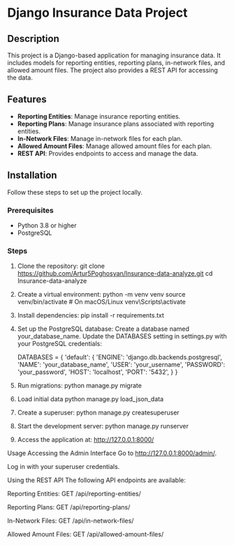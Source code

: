 # Django Insurance Data Project

## Description
This project is a Django-based application for managing insurance data. It includes models for reporting entities, reporting plans, in-network files, and allowed amount files. The project also provides a REST API for accessing the data.

## Features
- **Reporting Entities**: Manage insurance reporting entities.
- **Reporting Plans**: Manage insurance plans associated with reporting entities.
- **In-Network Files**: Manage in-network files for each plan.
- **Allowed Amount Files**: Manage allowed amount files for each plan.
- **REST API**: Provides endpoints to access and manage the data.

## Installation
Follow these steps to set up the project locally.

### Prerequisites
- Python 3.8 or higher
- PostgreSQL

### Steps
1. Clone the repository:
   git clone https://github.com/Artur5Poghosyan/Insurance-data-analyze.git
   cd Insurance-data-analyze


2. Create a virtual environment:
    python -m venv venv
    source venv/bin/activate  # On macOS/Linux
    venv\Scripts\activate  

3. Install dependencies:
    pip install -r requirements.txt

4. Set up the PostgreSQL database:
    Create a database named your_database_name.
    Update the DATABASES setting in settings.py with your PostgreSQL credentials:

    DATABASES = {
    'default': {
        'ENGINE': 'django.db.backends.postgresql',
        'NAME': 'your_database_name',
        'USER': 'your_username',
        'PASSWORD': 'your_password',
        'HOST': 'localhost',
        'PORT': '5432',
    }
}

5. Run migrations:
    python manage.py migrate

6. Load initial data
    python manage.py load_json_data

7. Create a superuser:
    python manage.py createsuperuser

8. Start the development server:
    python manage.py runserver

9. Access the application at:
    http://127.0.0.1:8000/


Usage
Accessing the Admin Interface
Go to http://127.0.0.1:8000/admin/.

Log in with your superuser credentials.

Using the REST API
The following API endpoints are available:

Reporting Entities: GET /api/reporting-entities/

Reporting Plans: GET /api/reporting-plans/

In-Network Files: GET /api/in-network-files/

Allowed Amount Files: GET /api/allowed-amount-files/

